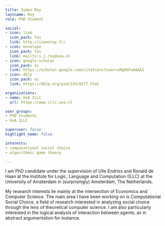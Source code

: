 ```yaml
---
title: Simon Rey
lastname: Rey
role: PhD Student

social:
- icon: link
  icon_pack: fas
  link: http://simonrey.fr/ 
- icon: envelope
  icon_pack: fas
  link: mailto:s.j.rey@uva.nl
- icon: google-scholar
  icon_pack: ai
  link: https://scholar.google.com/citations?user=sMgOkFwAAAAJ
- icon: dblp
  icon_pack: ai
  link: https://dblp.org/pid/224/0177.html

organizations:
- name: UvA ILLC
  url: https://www.illc.uva.nl

user_groups:
- PhD Students
- UvA ILLC

superuser: false
highlight_name: false

interests:
- computational social choice
- algorithmic game theory

---
```


I am PhD candidate under the supervision of Ulle Endriss and Ronald de Haan at the Institute for Logic, Language and Computation (ILLC) at the University of Amsterdam in (surprisingly) Amsterdam, The Netherlands.

My research interests lie mainly at the intersection of Economics and Computer Science. The main area I have been working on is Computational Social Choice, a field of research interested in analyzing social choice through the lens of theoretical computer science.
I am also particularly interested in the logical analysis of interaction between agents, as in abstract argumentation for instance. 
